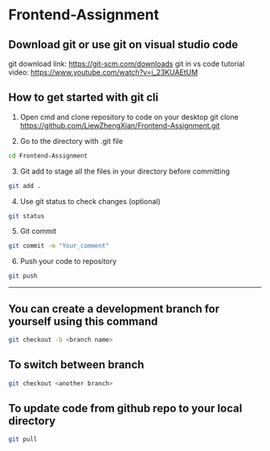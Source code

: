 # Frontend-Assignment

## Download git or use git on visual studio code
git download link: https://git-scm.com/downloads
git in vs code tutorial video: https://www.youtube.com/watch?v=i_23KUAEtUM

## How to get started with git cli

1. Open cmd and clone repository to code on your desktop
git clone https://github.com/LiewZhengXian/Frontend-Assignment.git

2. Go to the directory with .git file
```bash
cd Frontend-Assignment
```
3. Git add to stage all the files in your directory before committing
```bash
git add .
```
4. Use git status to check changes (optional) 
```bash
git status
```
5. Git commit 
```bash
git commit -m "Your_comment"
```
6. Push your code to repository
```bash
git push 
```
-----

## You can create a development branch for yourself using this command
```bash
git checkout -b <branch name>
```
## To switch between branch
```bash
git checkout <another branch>
```
## To update code from github repo to your local directory
```bash
git pull
```
